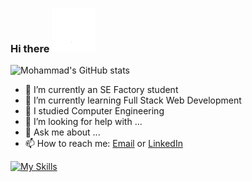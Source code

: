 ### Hi there <img src="https://github.com/Kathryn-Jie/Kathryn-Jie/raw/main/wave.gif" width="70px" style="max-width: 100%;">

![Mohammad's GitHub stats](https://github-readme-stats.vercel.app/api?username=mohammad-jaffal&theme=chartreuse-dark&show_icons=true)



- 🔭 I’m currently an SE Factory student
- 🌱 I’m currently learning Full Stack Web Development
- 👯 I studied Computer Engineering
- 🤔 I’m looking for help with ...
- 💬 Ask me about ...
- 📫 How to reach me: [Email](mailto:mhmmdjaffal@gmail.com) or [LinkedIn](https://www.linkedin.com/in/mohammad-jaffal-5139ab193)

[![My Skills](https://skillicons.dev/icons?i=java,python,flutter,dart,figma&theme=dark)](https://skillicons.dev)
